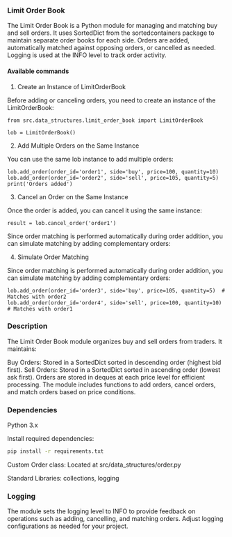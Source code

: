 ### Limit Order Book

The Limit Order Book is a Python module for managing and matching buy and sell orders. It uses SortedDict from the sortedcontainers package to maintain separate order books for each side. Orders are added, automatically matched against opposing orders, or cancelled as needed. Logging is used at the INFO level to track order activity.

#### Available commands

1. Create an Instance of LimitOrderBook

Before adding or canceling orders, you need to create an instance of the LimitOrderBook:

```
from src.data_structures.limit_order_book import LimitOrderBook

lob = LimitOrderBook()
```

2. Add Multiple Orders on the Same Instance

You can use the same lob instance to add multiple orders:

```
lob.add_order(order_id='order1', side='buy', price=100, quantity=10)
lob.add_order(order_id='order2', side='sell', price=105, quantity=5)
print('Orders added')

```
3. Cancel an Order on the Same Instance

Once the order is added, you can cancel it using the same instance:


```
result = lob.cancel_order('order1')
```

Since order matching is performed automatically during order addition, you can simulate matching by adding complementary orders:

4. Simulate Order Matching

Since order matching is performed automatically during order addition, you can simulate matching by adding complementary orders:

```
lob.add_order(order_id='order3', side='buy', price=105, quantity=5)  # Matches with order2
lob.add_order(order_id='order4', side='sell', price=100, quantity=10)  # Matches with order1
```

###  Description
The Limit Order Book module organizes buy and sell orders from traders. It maintains:

Buy Orders: Stored in a SortedDict sorted in descending order (highest bid first).
Sell Orders: Stored in a SortedDict sorted in ascending order (lowest ask first).
Orders are stored in deques at each price level for efficient processing. The module includes functions to add orders, cancel orders, and match orders based on price conditions.

### Dependencies
Python 3.x

Install required dependencies:



```bash
pip install -r requirements.txt
```

Custom Order class: Located at src/data_structures/order.py

Standard Libraries: collections, logging



### Logging
The module sets the logging level to INFO to provide feedback on operations such as adding, cancelling, and matching orders. Adjust logging configurations as needed for your project.

